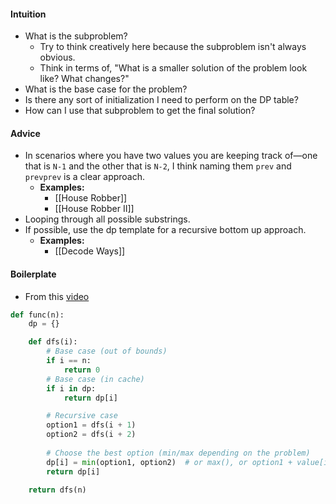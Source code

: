 #### Intuition
- What is the subproblem? 
	- Try to think creatively here because the subproblem isn't always obvious.
	- Think in terms of, "What is a smaller solution of the problem look like? What changes?"
- What is the base case for the problem?
- Is there any sort of initialization I need to perform on the DP table?
- How can I use that subproblem to get the final solution?

#### Advice
- In scenarios where you have two values you are keeping track of—one that is `N-1` and the other that is `N-2`, I think naming them `prev` and `prevprev` is a clear approach.
	- **Examples:**
		- [[House Robber]]
		- [[House Robber II]]
- Looping through all possible substrings.
- If possible, use the dp template for a recursive bottom up approach.
	- **Examples:**
		- [[Decode Ways]]

#### Boilerplate
- From this [video](https://youtu.be/ccYOPENsvU0?si=b0I5-N29kItcAvBE)

```python
def func(n):
	dp = {}

	def dfs(i):
		# Base case (out of bounds)
		if i == n:
			return 0
		# Base case (in cache)
		if i in dp:
			return dp[i]

		# Recursive case
		option1 = dfs(i + 1)
        option2 = dfs(i + 2)
        
        # Choose the best option (min/max depending on the problem)
        dp[i] = min(option1, option2)  # or max(), or option1 + value[i], etc.
        return dp[i]
		
    return dfs(n)
```
